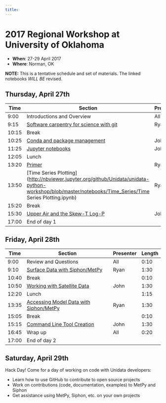 ```yaml
---
title:
---
```

# 2017 Regional Workshop at University of Oklahoma

- **When**: 27-29 April 2017
- **Where**: Norman, OK

**NOTE:** This is a tentative schedule and set of materials. The linked notebooks *WILL BE* revised.

## Thursday, April 27th

|  Time | Section                                      | Presenter   | Length |
|--------|----------------------------------------------|----------------|-----------|
|  9:00 | Introductions and Overview                   |All         |  0:15  |
|  9:15 | [Software carpentry for science with git](https://github.com/Unidata/unidata-python-workshop/blob/master/presentations/git.md) | Ryan  |   1:00 |
| 10:15 | Break                                        |            |  0:10  |
| 10:25 | [Conda and package management](https://github.com/Unidata/unidata-python-workshop/blob/master/presentations/conda.md) | John  |  1:00  |
| 11:25 | [Jupyter notebooks](https://github.com/Unidata/unidata-python-workshop/tree/master/notebooks/Jupyter_Notebooks) | John        |  0:40  |
| 12:05 | Lunch                                        |            |  1:15  |
| 13:20 | [Primer](http://nbviewer.jupyter.org/github/Unidata/unidata-python-workshop/blob/master/notebooks/Primer/Primer.ipynb) | Ryan        |  0:30  |
| 13:50 | [Time Series Plotting](http://nbviewer.jupyter.org/github/Unidata/unidata-python-workshop/blob/master/notebooks/Time_Series/Time Series Plotting.ipynb) | Ryan      |  1:30  |
| 15:20 | Break                                        |             |  0:10  |
| 15:30 | [Upper Air and the Skew-T Log-P](https://github.com/Unidata/unidata-python-workshop/tree/master/notebooks/Skew_T) | John      |  1:30  |
| 17:00 | End of day 1                                 |             |        |

## Friday, April 28th

|  Time | Section                                      | Presenter   | Length |
|-------|----------------------------------------------|-------------|--------|
|  9:00 | Review and Questions                         | All         |  0:10  |
|  9:10 | [Surface Data with Siphon/MetPy](https://github.com/Unidata/unidata-python-workshop/tree/master/notebooks/Surface_Data) | Ryan      |  1:30  |
| 10:40 | Break                                        |             |  0:10  |
| 10:50 | [Working with Satellite Data](https://github.com/Unidata/unidata-python-workshop/tree/master/notebooks/Satellite_Data) | John      |  1:30  |
| 12:20 | Lunch                                        |             |  1:15  |
| 13:35 | [Accessing Model Data with Siphon/MetPy](https://github.com/Unidata/unidata-python-workshop/blob/master/notebooks/Model_Data/Siphon_Cartopy_MetPy_HRRR.ipynb)| Ryan      |  1:30  |
| 15:05 | Break                                     |           |  0:10  |
| 15:15 | [Command Line Tool Creation](https://github.com/Unidata/unidata-python-workshop/tree/master/notebooks/Command_Line_Tools) | John        |  1:30  |
| 16:45 | Wrap up                                      | All         |  0:20  |
| 17:00 | End of day 2                                 |             |        |

## Saturday, April 29th

Hack Day! Come for a day of working on code with Unidata developers:

* Learn how to use GitHub to contribute to open source projects
* Work on contributions (code, documentation, examples) to MetPy and Siphon
* Get assistance using MetPy, Siphon, etc. on your own projects
